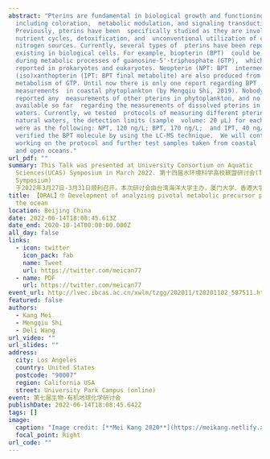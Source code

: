 ```yaml
---
abstract: "Pterins are fundamental in biological growth and functioning
  including coloration,  metabolic modulation, and signaling transduction.
  Previously, pterins have been  specifically studied as they are involved in
  nutrient cycles, detoxification, and  unconventional utilization of carbon and
  nitrogen sources. Currently, several types of  pterins have been reported
  existing in biological cells. For example, biopterin (BPT)  could be produced
  during metabolic processes of guanosine-5'-triphosphate (GTP),  which has been
  reported in prokaryotes and eukaryotes. Neopterin (NPT: BPT  intermediate) and
  (iso)xanthopterin (IPT: BPT final metabolite) are also produced from  the
  metabolism of GTP. Until now there is only one report regarding BPT
  measurements  in coastal phytoplankton (by Mengqiu Shi, 2019). Nobody has
  reported any  measurements of other pterins in phytoplankton, and no data is
  available so far  regarding the measurements of dissolved pterins in natural
  waters. Currently, we tested  protocols of measuring different pterins in
  natural waters, the detection limits (sample  volume: 20 μL) for each pterin
  were as the following: NPT, 120 ng/L; BPT, 170 ng/L;  and IPT, 40 ng/L. And we
  verified the BPT molecule by using the LC-MS technique.  We will continue
  working on the protocol and further test samples taken from coastal  waters
  and open oceans."
url_pdf: ""
summary: This Talk was presented at University Consortium on Aquatic
  Sciences(UCAS) Symposium in March 2022. 第十四届水环境科学高校联盟研讨会(The 14th UCAS
  Symposium)
  于2022年3月27日-3月31日顺利召开。本次研讨会由台湾海洋大学主办，厦门大学、香港大学、台湾中山大学协办，以线上线下相结合的办会方式联合开展。
title: 【ORAL】🤓 Development of analyzing pivotal metabolic precursor pterins in
  the ocean
location: Beijing China
date: 2022-06-14T18:08:45.613Z
date_end: 2020-10-14T00:00:00.000Z
all_day: false
links:
  - icon: twitter
    icon_pack: fab
    name: Tweet
    url: https://twitter.com/meican77
  - name: PDF
    url: https://twitter.com/meican77
event_url: http://lvec.ibcas.ac.cn/xwlm/tzgg/202011/t20201102_587511.html
featured: false
authors:
  - Kang Mei
  - Mengqiu Shi
  - Deli Wang
url_video: ""
url_slides: ""
address:
  city: Los Angeles
  country: United States
  postcode: "90007"
  region: California USA
  street: University Park Campus (online)
event: 第七届生物-有机地球化学研讨会
publishDate: 2022-06-14T18:08:45.642Z
tags: []
image:
  caption: "Image credit: [**Mei Kang 2020**](https://meikang.netlify.app/)"
  focal_point: Right
url_code: ""
---
```

